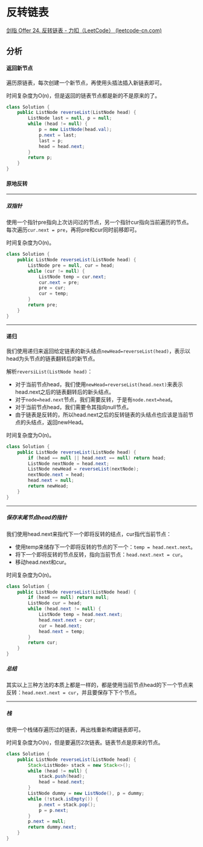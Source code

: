 # 反转链表

[剑指 Offer 24. 反转链表 - 力扣（LeetCode） (leetcode-cn.com)](https://leetcode-cn.com/problems/fan-zhuan-lian-biao-lcof/)

## 分析

#### 返回新节点

遍历原链表，每次创建一个新节点，再使用头插法插入新链表即可。

时间复杂度为O(n)，但是返回的链表节点都是新的不是原来的了。

```java
class Solution {
    public ListNode reverseList(ListNode head) {
        ListNode last = null, p = null;
        while (head != null) {
            p = new ListNode(head.val);
            p.next = last;
            last = p;
            head = head.next;
        }
        return p;
    }
}
```

#### 原地反转

---

##### 双指针

使用一个指针pre指向上次访问过的节点，另一个指针cur指向当前遍历的节点。每次遍历`cur.next = pre`，再将pre和cur同时前移即可。

时间复杂度为O(n)。

```java
class Solution {
    public ListNode reverseList(ListNode head) {
        ListNode pre = null, cur = head;
        while (cur != null) {
            ListNode temp = cur.next;
            cur.next = pre;
            pre = cur;
            cur = temp;
        }
        return pre;
    }
}
```

---

#### 递归

我们使用递归来返回给定链表的新头结点`newHead=reverseList(head)`，表示以head为头节点的链表翻转后的新节点。

解析`reversiList(ListNode head)`：

*   对于当前节点head，我们使用`newHead=reverseList(head.next)`来表示head.next之后的链表翻转后的新头结点。
*   对于`node=head.next`节点，我们需要反转，于是有`node.next=head`。
*   对于当前节点head，我们需要令其指向null节点。
*   由于链表是反转的，所以head.next之后的反转链表的头结点也应该是当前节点的头结点，返回newHead。

时间复杂度为O(n)。

```java
class Solution {
    public ListNode reverseList(ListNode head) {
        if (head == null || head.next == null) return head;
        ListNode nextNode = head.next;
        ListNode newHead = reverseList(nextNode);
        nextNode.next = head;
        head.next = null;
        return newHead;
    }
}
```

---

##### 保存末尾节点head的指针

我们使用head.next来指代下一个即将反转的结点，cur指代当前节点：

*   使用temp来储存下一个即将反转的节点的下一个：`temp = head.next.next`。
*   将下一个即将反转的节点反转，指向当前节点：`head.next.next = cur`。
*   移动head.next和cur。

时间复杂度为O(n)。

```java
class Solution {
    public ListNode reverseList(ListNode head) {
        if (head == null) return null;
        ListNode cur = head;
        while (head.next != null) {
            ListNode temp = head.next.next;
            head.next.next = cur;
            cur = head.next;
            head.next = temp;
        }
        return cur;
    }
}
```

##### 总结

其实以上三种方法的本质上都是一样的，都是使用当前节点head的下一个节点来反转：`head.next.next = cur`，并且要保存下下个节点。

---

##### 栈

使用一个栈储存遍历过的链表，再出栈重新构建链表即可。

时间复杂度为O(n)，但是要遍历2次链表。链表节点是原来的节点。

```java
class Solution {
    public ListNode reverseList(ListNode head) {
        Stack<ListNode> stack = new Stack<>();
        while (head != null) {
            stack.push(head);
            head = head.next;
        }
        ListNode dummy = new ListNode(), p = dummy;
        while (!stack.isEmpty()) {
            p.next = stack.pop();
            p = p.next;
        }
        p.next = null;
        return dummy.next;
    }
}
```

